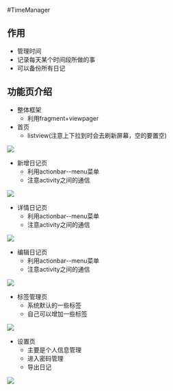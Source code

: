#TimeManager

## 作用
- 管理时间
- 记录每天某个时间段所做的事
- 可以备份所有日记

## 功能页介绍
- 整体框架
    + 利用fragment+viewpager
- 首页
    + listview(注意上下拉到时会去刷新屏幕，空的要置空)

![](images/main.png)

- 新增日记页
    + 利用actionbar--menu菜单
    + 注意activity之间的通信

![](images/new.png)

- 详情日记页
    + 利用actionbar--menu菜单
    + 注意activity之间的通信

![](images/detail.png)

- 编辑日记页
    + 利用actionbar--menu菜单
    + 注意activity之间的通信

![](images/edit.png)

- 标签管理页
    + 系统默认的一些标签
    + 自己可以增加一些标签
    
![](images/tags.png)


- 设置页
    + 主要是个人信息管理
    + 进入密码管理
    + 导出日记
    
![](images/setting.png)